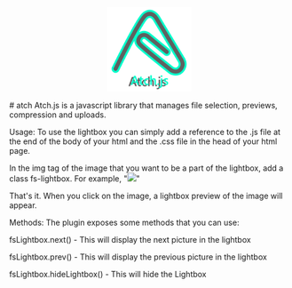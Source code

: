 <p align="center">
<img src="./atch_logo.svg" width="30%">
</p>
# atch
Atch.js is a javascript library that manages file selection, previews, compression and uploads.

Usage:
To use the lightbox you can simply add a reference to the .js file at the end of the body of your html and the .css file in the head of your html page.

In the img tag of the image that you want to be a part of the lightbox, add a class fs-lightbox.
For example, "<img src="image.png" class="fs-lightbox" />"

That's it. When you click on the image, a lightbox preview of the image will appear.

Methods:
The plugin exposes some methods that you can use:

fsLightbox.next() - This will display the next picture in the lightbox

fsLightbox.prev() - This will display the previous picture in the lightbox

fsLightbox.hideLightbox() - This will hide the Lightbox
